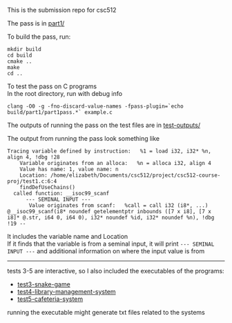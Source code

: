 This is the submission repo for csc512

The pass is in [part1/](part1/)

To build the pass, run:
```
mkdir build
cd build
cmake ..
make
cd ..
```

To test the pass on C programs  
In the root directory, run with debug info
```
clang -O0 -g -fno-discard-value-names -fpass-plugin=`echo build/part1/part1pass.*` example.c
```

The outputs of running the pass on the test files are in [test-outputs/](test-outputs/)

The output from running the pass look something like
```
Tracing variable defined by instruction:   %1 = load i32, i32* %n, align 4, !dbg !28
	Variable originates from an alloca:   %n = alloca i32, align 4
	Value has name: 1, value name: n
	Location: /home/elizabeth/Documents/csc512/project/csc512-course-proj/test1.c:6:4
	findDefUseChains()
  called function: __isoc99_scanf
	  --- SEMINAL INPUT ---
	   Value originates from scanf:   %call = call i32 (i8*, ...) @__isoc99_scanf(i8* noundef getelementptr inbounds ([7 x i8], [7 x i8]* @.str, i64 0, i64 0), i32* noundef %id, i32* noundef %n), !dbg !19 --
```

It includes the variable name and Location  
If it finds that the variable is from a seminal input, it will print `--- SEMINAL INPUT ---` and additional information on where the input value is from

---


tests 3-5 are interactive, so I also included the executables of the programs:
- [test3-snake-game](test3-snake-game)
- [test4-library-management-system](test4-library-management-system)
- [test5-cafeteria-system](test5-cafeteria-system)

running the executable might generate txt files related to the systems
